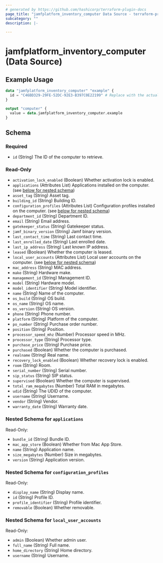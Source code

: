 ```yaml
---
# generated by https://github.com/hashicorp/terraform-plugin-docs
page_title: "jamfplatform_inventory_computer Data Source - terraform-provider-jamfplatform"
subcategory: ""
description: |-
  
---
```


# jamfplatform_inventory_computer (Data Source)



## Example Usage

```terraform
data "jamfplatform_inventory_computer" "example" {
  id = "C46BD329-29FE-52DC-92E3-B397C0E22199" # Replace with the actual computer UUID
}

output "computer" {
  value = data.jamfplatform_inventory_computer.example
}
```

<!-- schema generated by tfplugindocs -->
## Schema

### Required

- `id` (String) The ID of the computer to retrieve.

### Read-Only

- `activation_lock_enabled` (Boolean) Whether activation lock is enabled.
- `applications` (Attributes List) Applications installed on the computer. (see [below for nested schema](#nestedatt--applications))
- `asset_tag` (String) Asset tag.
- `building_id` (String) Building ID.
- `configuration_profiles` (Attributes List) Configuration profiles installed on the computer. (see [below for nested schema](#nestedatt--configuration_profiles))
- `department_id` (String) Department ID.
- `email` (String) Email address.
- `gatekeeper_status` (String) Gatekeeper status.
- `jamf_binary_version` (String) Jamf binary version.
- `last_contact_time` (String) Last contact time.
- `last_enrolled_date` (String) Last enrolled date.
- `last_ip_address` (String) Last known IP address.
- `leased` (Boolean) Whether the computer is leased.
- `local_user_accounts` (Attributes List) Local user accounts on the computer. (see [below for nested schema](#nestedatt--local_user_accounts))
- `mac_address` (String) MAC address.
- `make` (String) Hardware make.
- `management_id` (String) Management ID.
- `model` (String) Hardware model.
- `model_identifier` (String) Model identifier.
- `name` (String) Name of the computer.
- `os_build` (String) OS build.
- `os_name` (String) OS name.
- `os_version` (String) OS version.
- `phone` (String) Phone number.
- `platform` (String) Platform of the computer.
- `po_number` (String) Purchase order number.
- `position` (String) Position.
- `processor_speed_mhz` (Number) Processor speed in MHz.
- `processor_type` (String) Processor type.
- `purchase_price` (String) Purchase price.
- `purchased` (Boolean) Whether the computer is purchased.
- `realname` (String) Real name.
- `recovery_lock_enabled` (Boolean) Whether recovery lock is enabled.
- `room` (String) Room.
- `serial_number` (String) Serial number.
- `sip_status` (String) SIP status.
- `supervised` (Boolean) Whether the computer is supervised.
- `total_ram_megabytes` (Number) Total RAM in megabytes.
- `udid` (String) The UDID of the computer.
- `username` (String) Username.
- `vendor` (String) Vendor.
- `warranty_date` (String) Warranty date.

<a id="nestedatt--applications"></a>
### Nested Schema for `applications`

Read-Only:

- `bundle_id` (String) Bundle ID.
- `mac_app_store` (Boolean) Whether from Mac App Store.
- `name` (String) Application name.
- `size_megabytes` (Number) Size in megabytes.
- `version` (String) Application version.


<a id="nestedatt--configuration_profiles"></a>
### Nested Schema for `configuration_profiles`

Read-Only:

- `display_name` (String) Display name.
- `id` (String) Profile ID.
- `profile_identifier` (String) Profile identifier.
- `removable` (Boolean) Whether removable.


<a id="nestedatt--local_user_accounts"></a>
### Nested Schema for `local_user_accounts`

Read-Only:

- `admin` (Boolean) Whether admin user.
- `full_name` (String) Full name.
- `home_directory` (String) Home directory.
- `username` (String) Username.
